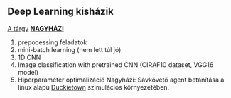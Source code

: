 ## Deep Learning kisházik
[A tárgy](http://smartlab.tmit.bme.hu/oktatas-deep-learning)
[**NAGYHÁZI**](https://github.com/zsoca000/Duckie-Town-DL-Homework.git)
1. prepocessing feladatok
2. mini-batch learning (nem lett túl jó)
3. 1D CNN
4. Image classification with pretrained CNN (CIRAF10 dataset, VGG16 model)
5. Hiperparaméter optimalizáció
Nagyházi: Sávkövető agent betanítása a linux alapú [Duckietown](https://docs.duckietown.org/daffy/AIDO/out/) szimulációs környezetében.
